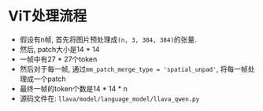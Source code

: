 
# ViT处理流程
- 假设有n帧, 首先将图片预处理成`(n, 3, 384, 384)`的张量.
- 然后, patch大小是14 * 14
- 一帧中有27 * 27个token
- 然后对于每一帧, 通过`mm_patch_merge_type = 'spatial_unpad'`, 将每一帧处理成一个patch
- 最终一帧的token个数是14 * 14 * n
- 源码文件在: `llava/model/language_model/llava_qwen.py`